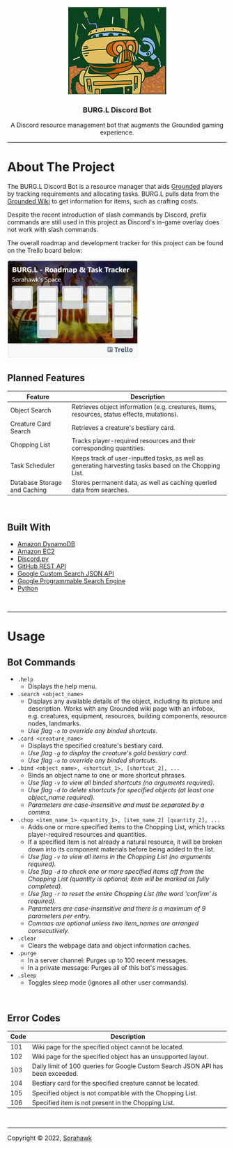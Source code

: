 <div align="center">
  <a href="https://sorahawk.github.io/burgl-discord-bot/">
    <img src="images/burgl.png" alt="Project Logo" width="225" height="200">
  </a>
  <h3 align="center">BURG.L Discord Bot</h3>
  <p align="center">
    A Discord resource management bot that augments the Grounded gaming experience.
  </p>
</div>

---

# About The Project

The BURG.L Discord Bot is a resource manager that aids [Grounded](https://grounded.obsidian.net/) players by tracking requirements and allocating tasks. BURG.L pulls data from the [Grounded Wiki](https://grounded.fandom.com/wiki/Grounded_Wiki) to get information for items, such as crafting costs.

Despite the recent introduction of slash commands by Discord, prefix commands are still used in this project as Discord's in-game overlay does not work with slash commands.

The overall roadmap and development tracker for this project can be found on the Trello board below:  

<a href="https://trello.com/b/nBXnpnol/" target="_blank">
  <img src="images/trello_board.png" alt="Project Trello Board" width="300" height="225">
</a>

<br>

## Planned Features

| Feature | Description |
| ------- | ----------- |
| Object Search | Retrieves object information (e.g. creatures, items, resources, status effects, mutations). |
| Creature Card Search | Retrieves a creature's bestiary card. |
| Chopping List | Tracks player-required resources and their corresponding quantities. |
| Task Scheduler | Keeps track of user-inputted tasks, as well as generating harvesting tasks based on the Chopping List. |
| Database Storage and Caching | Stores permanent data, as well as caching queried data from searches. |

<br>

## Built With

- [Amazon DynamoDB](https://aws.amazon.com/dynamodb/)
- [Amazon EC2](https://aws.amazon.com/ec2/)
- [Discord.py](https://discordpy.readthedocs.io/)
- [GitHub REST API](https://docs.github.com/en/rest/)
- [Google Custom Search JSON API](https://developers.google.com/custom-search/v1/introduction/)
- [Google Programmable Search Engine](https://programmablesearchengine.google.com/)
- [Python](https://www.python.org/)

<br>

---

# Usage

## Bot Commands

- `.help`
  - Displays the help menu.
- `.search <object_name>`
  - Displays any available details of the object, including its picture and description. Works with any Grounded wiki page with an infobox, e.g. creatures, equipment, resources, building components, resource nodes, landmarks.
  - *Use flag `-o` to override any binded shortcuts.*
- `.card <creature_name>`
  - Displays the specified creature's bestiary card.
  - *Use flag `-g` to display the creature's gold bestiary card.*
  - *Use flag `-o` to override any binded shortcuts.*
- `.bind <object_name>, <shortcut_1>, [shortcut_2], ...`
  - Binds an object name to one or more shortcut phrases.
  - *Use flag `-v` to view all binded shortcuts (no arguments required).*
  - *Use flag `-d` to delete shortcuts for specified objects (at least one object_name required).*
  - *Parameters are case-insensitive and must be separated by a comma.*
- `.chop <item_name_1> <quantity_1>, [item_name_2] [quantity_2], ...`
  - Adds one or more specified items to the Chopping List, which tracks player-required resources and quantities.
  - If a specified item is not already a natural resource, it will be broken down into its component materials before being added to the list.
  - *Use flag `-v` to view all items in the Chopping List (no arguments required).*
  - *Use flag `-d` to check one or more specified items off from the Chopping List (quantity is optional; item will be marked as fully completed).*
  - *Use flag `-r` to reset the entire Chopping List (the word 'confirm' is required).*
  - *Parameters are case-insensitive and there is a maximum of 9 parameters per entry.*
  - *Commas are optional unless two item_names are arranged consecutively.*
- `.clear`
  - Clears the webpage data and object information caches.
- `.purge`
  - In a server channel: Purges up to 100 recent messages.
  - In a private message: Purges all of this bot's messages.
- `.sleep`
  - Toggles sleep mode (ignores all other user commands).

<br>

## Error Codes

| Code | Description |
| ---- | ----------- |
| 101 | Wiki page for the specified object cannot be located. |
| 102 | Wiki page for the specified object has an unsupported layout. |
| 103 | Daily limit of 100 queries for Google Custom Search JSON API has been exceeded. |
| 104 | Bestiary card for the specified creature cannot be located. |
| 105 | Specified object is not compatible with the Chopping List. |
| 106 | Specified item is not present in the Chopping List. |

<br>

---

Copyright © 2022, [Sorahawk](https://github.com/Sorahawk)
